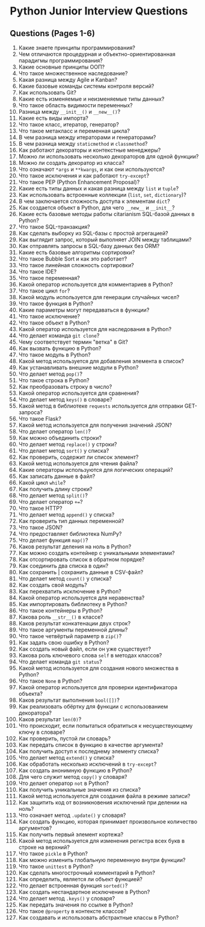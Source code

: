 # Python Junior Interview Questions

## Questions (Pages 1-6)

1. Какие знаете принципы программирования?
2. Чем отличаются процедурная и объектно-ориентированная парадигмы программирования?
3. Какие основные принципы ООП?
4. Что такое множественное наследование?
5. Какая разница между Agile и Kanban?
6. Какие базовые команды системы контроля версий?
7. Как использовать Git?
8. Какие есть изменяемые и неизменяемые типы данных?
9. Что такое область видимости переменных?
10. Разница между `__init__()` и `__new__()`?
11. Какие есть виды импорта?
12. Что такое класс, итератор, генератор?
13. Что такое метакласс и переменная цикла?
14. В чем разница между итераторами и генераторами?
15. В чем разница между `staticmethod` и `classmethod`?
16. Как работают декораторы и контекстные менеджеры?
17. Можно ли использовать несколько декораторов для одной функции?
18. Можно ли создать декоратор из класса?
19. Что означают `*args` и `**kwargs`, и как они используются?
20. Что такое исключения и как работают `try-except`?
21. Что такое PEP (Python Enhancement Proposal)?
22. Какие есть типы данных и какая разница между `list` и `tuple`?
23. Как использовать встроенные коллекции (`list`, `set`, `dictionary`)?
24. В чем заключается сложность доступа к элементам `dict`?
25. Как создается объект в Python, для чего `__new__` и `__init__`?
26. Какие есть базовые методы работы сitarianism SQL-базой данных в Python?
27. Что такое SQL-транзакция?
28. Как сделать выборку из SQL-базы с простой агрегацией?
29. Как выглядит запрос, который выполняет JOIN между таблицами?
30. Как отправлять запросы в SQL-базу данных без ORM?
31. Какие есть базовые алгоритмы сортировки?
32. Что такое Bubble Sort и как это работает?
33. Что такое линейная сложность сортировки?
34. Что такое IDE?
35. Что такое переменная?
36. Какой оператор используется для комментариев в Python?
37. Что такое цикл `for`?
38. Какой модуль используется для генерации случайных чисел?
39. Что такое функция в Python?
40. Какие параметры могут передаваться в функции?
41. Что такое исключение?
42. Что такое объект в Python?
43. Какой оператор используется для наследования в Python?
44. Что делает команда `git clone`?
45. Чему соответствует термин "ветка" в Git?
46. Как вызвать функцию в Python?
47. Что такое модуль в Python?
48. Какой метод используется для добавления элемента в список?
49. Как устанавливать внешние модули в Python?
50. Что делает метод `pop()`?
51. Что такое строка в Python?
52. Как преобразовать строку в число?
53. Какой оператор используется для сравнения?
54. Что делает метод `keys()` в словаре?
55. Какой метод в библиотеке `requests` используется для отправки GET-запроса?
56. Что такое Flask?
57. Какой метод используется для получения значений JSON?
58. Что делает оператор `len()`?
59. Как можно объединить строки?
60. Что делает метод `replace()` у строки?
61. Что делает метод `sort()` у списка?
62. Как проверить, содержит ли список элемент?
63. Какой метод используется для чтения файла?
64. Какие операторы используются для логических операций?
65. Как записать данные в файл?
66. Какой цикл `while`?
67. Как получить длину строки?
68. Что делает метод `split()`?
69. Что делает оператор `+=`?
70. Что такое HTTP?
71. Что делает метод `append()` у списка?
72. Как проверить тип данных переменной?
73. Что такое JSON?
74. Что предоставляет библиотека NumPy?
75. Что делает функция `map()`?
76. Каков результат деления на ноль в Python?
77. Как можно создать контейнер с уникальными элементами?
78. Как отсортировать список в обратном порядке?
79. Как соединить два списка в один?
80. Как сохранить | сохранить данные в CSV-файл?
81. Что делает метод `count()` у списка?
82. Как создать свой модуль?
83. Как перехватить исключение в Python?
84. Какой оператор используется для неравенства?
85. Как импортировать библиотеку в Python?
86. Что такое контейнеры в Python?
87. Какова роль `__str__()` в классе?
88. Каков результат конкатенации двух строк?
89. Что такое аргументы переменной длины?
90. Что такое четвёртый параметр в `zip()`?
91. Как задать свою ошибку в Python?
92. Как создать новый файл, если он уже существует?
93. Какова роль ключевого слова `self` в методах классов?
94. Что делает команда `git status`?
95. Какой метод используется для создания нового множества в Python?
96. Что такое `None` в Python?
97. Какой оператор используется для проверки идентификатора объекта?
98. Каков результат выполнения `bool([])`?
99. Как реализовать обёртку для функции с использованием декоратора?
100. Каков результат `len(0)`?
101. Что происходит, если попытаться обратиться к несуществующему ключу в словаре?
102. Как проверить, пустой ли словарь?
103. Как передать список в функцию в качестве аргумента?
104. Как получить доступ к последнему элементу списка?
105. Что делает метод `extend()` у списка?
106. Как обработать несколько исключений в `try-except`?
107. Как создать анонимную функцию в Python?
108. Для чего служит метод `copy()` у словаря?
109. Что делает оператор `not` в Python?
110. Как получить уникальные значения из списка?
111. Какой метод используется для создания файла в режиме записи?
112. Как защитить код от возникновения исключений при делении на ноль?
113. Что означает метод `.update()` у словаря?
114. Как создать функцию, которая принимает произвольное количество аргументов?
115. Как получить первый элемент кортежа?
116. Какой метод используется для изменения регистра всех букв в строке на верхний?
117. Что такое `pickle` в Python?
118. Как можно изменить глобальную переменную внутри функции?
119. Что такое `unittest` в Python?
120. Как сделать многострочный комментарий в Python?
121. Как определить, является ли объект функцией?
122. Что делает встроенная функция `sorted()`?
123. Как создать нестандартное исключение в Python?
124. Что делает метод `.keys()` у словаря?
125. Как передать значения по ссылке в Python?
126. Что такое `@property` в контексте классов?
127. Как создавать и использовать абстрактные классы в Python?